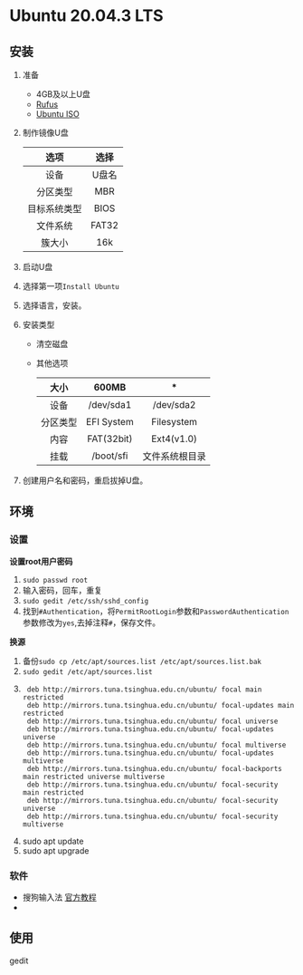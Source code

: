 # Ubuntu 20.04.3 LTS

## 安装
1. 准备
   * 4GB及以上U盘
   * [Rufus](https://rufus.ie/zh/)
   * [Ubuntu ISO](https://ubuntu.com/download/desktop)
2. 制作镜像U盘
   
    |选项|选择|
    |:---:|:---:|
    |设备|U盘名|
    |分区类型|MBR|
    |目标系统类型|BIOS|
    |文件系统|FAT32|
    |簇大小|16k|
3. 启动U盘
4. 选择第一项`Install Ubuntu`
5. 选择语言，安装。
6. 安装类型
   - 清空磁盘
   - 其他选项

        |大小|600MB|*|
        |:---:|:---:|:---:|
        |设备|/dev/sda1|/dev/sda2|
        |分区类型|EFI System|Filesystem|
        |内容|FAT(32bit)|Ext4(v1.0)|
        |挂载|/boot/sfi|文件系统根目录|
7. 创建用户名和密码，重启拔掉U盘。
## 环境
### 设置
**设置root用户密码**
1. ```sudo passwd root```
2. 输入密码，回车，重复
3. ```sudo gedit /etc/ssh/sshd_config```
4. 找到`#Authentication`，将`PermitRootLogin`参数和`PasswordAuthentication`参数修改为`yes`,去掉注释`#`，保存文件。  

**换源**
1. 备份```sudo cp /etc/apt/sources.list /etc/apt/sources.list.bak```
2. ```sudo gedit /etc/apt/sources.list```
3. ```
    deb http://mirrors.tuna.tsinghua.edu.cn/ubuntu/ focal main restricted
    deb http://mirrors.tuna.tsinghua.edu.cn/ubuntu/ focal-updates main restricted
    deb http://mirrors.tuna.tsinghua.edu.cn/ubuntu/ focal universe
    deb http://mirrors.tuna.tsinghua.edu.cn/ubuntu/ focal-updates universe
    deb http://mirrors.tuna.tsinghua.edu.cn/ubuntu/ focal multiverse
    deb http://mirrors.tuna.tsinghua.edu.cn/ubuntu/ focal-updates multiverse
    deb http://mirrors.tuna.tsinghua.edu.cn/ubuntu/ focal-backports main restricted universe multiverse
    deb http://mirrors.tuna.tsinghua.edu.cn/ubuntu/ focal-security main restricted
    deb http://mirrors.tuna.tsinghua.edu.cn/ubuntu/ focal-security universe
    deb http://mirrors.tuna.tsinghua.edu.cn/ubuntu/ focal-security multiverse
    ```
4. sudo apt update
5. sudo apt upgrade
### 软件
* 搜狗输入法 [官方教程](https://pinyin.sogou.com/linux/help.php)
* 
## 使用
gedit